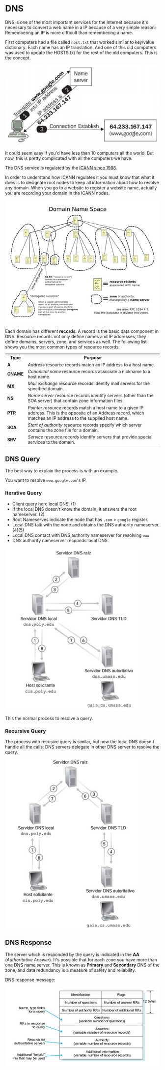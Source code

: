 # DNS

DNS is one of the most important services for the Internet because it's necessary to convert a web name in a IP because of a very simple reason: Remembering an IP is more difficult than remembering a name.

First computers had a file called `host.txt` that worked similar to key/value dictionary: Each name has an IP translation. And one of this old computers was used to update the HOSTS.txt for the rest of the old computers. This is the concept.

![](../../assets/dns-translate.png)

It could seem easy if you'd have less than 10 computers all the world. But now, this is pretty complicated with all the computers we have.

The DNS service is regulated by the [ICANN since 1988](https://en.wikipedia.org/wiki/ICANN).

In order to understand how ICANN regulates it you must know that what it does is to designate root nodes to keep all information about how to resolve any domain. When you go to a website to register a website name, actually you are recording your domain in the ICANN nodes.

![](../../assets/dns-organization.png)

Each domain has different **records**. A record is the basic data component in DNS. Resource records not only define names and IP addresses, they define domains, servers, zone, and services as well. The following list shows you the most common types of resource records:

<table>
<tbody><tr>
<th>Type</th>
<th>Purpose</th>
</tr>
<tr>
<td><b>A</b></td>
<td><i>Address</i> resource records match an IP address to a host
name.</td>
</tr>
<tr>
<td><b>CNAME</b></td>
<td><i>Canonical name</i> resource records associate a nickname to
a host name.</td>
</tr>
<tr>
<td><b>MX</b></td>
<td><i>Mail exchange</i> resource records identify mail servers for
the specified domain.</td>
</tr>
<tr>
<td><b>NS</b> <b></b></td>
<td><i>Name server</i> resource records identify servers (other
than the SOA server) that contain zone information files.</td>
</tr>
<tr>
<td><b>PTR</b> </td>
<td><i>Pointer resource</i> records match a host name to a given IP
address. This is the opposite of an Address record, which matches
an IP address to the supplied host name.</td>
</tr>
<tr>
<td><b>SOA</b></td>
<td><i>Start of authority</i> resource records specify which server
contains the zone file for a domain.</td>
</tr>
<tr>
<td><b>SRV</b> </td>
<td><i>Service</i> resource records identify servers that provide
special services to the domain.</td>
</tr>
</tbody></table>

## DNS Query

The best way to explain the process is with an example.

You want to resolve `www.google.com`'s IP.

### Iterative Query

* Client query here local DNS. (1)
* If the local DNS doesn't know the domain, it answers the root nameserver. (2)
* Root Nameserves indicate the node that has `.com` > `google` register.
* Local DNS talk with the node and obtains the DNS authority nameserver. (4)(5)
* Local DNS contact with DNS authority nameserver for resolving `www`
* DNS authority nameserver responds local DNS.

![](../../assets/dns-iterative.png)

This the normal process to resolve a query.

### Recursive Query

The process with recusive query is similar, but now the local DNS doesn't handle all the calls: DNS servers delegate in other DNS server to resolve the query.

![](../../assets/dns-recursive.png)

## DNS Response

The server which is responded by the query is indicated in the **AA** (*Authoritative Answer*). It's possible that for each zone you have more than one DNS name server. This is known as **Primary** and **Secondary** DNS of the zone, and data redundancy is a measure of safety and reliability.

DNS response message:

![](../../assets/dns-response.png)
